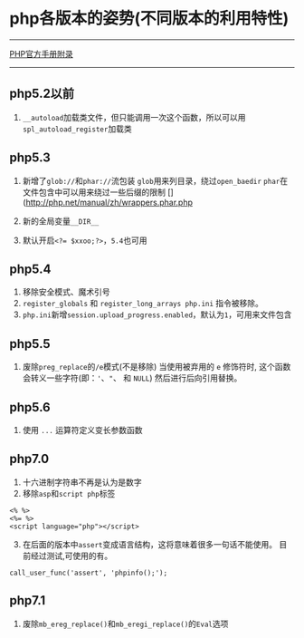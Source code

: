 # php各版本的姿势(不同版本的利用特性)

---

[PHP官方手册附录](http://php.net/manual/zh/appendices.php)

---

## php5.2以前

1. `__autoload`加载类文件，但只能调用一次这个函数，所以可以用`spl_autoload_register`加载类

## php5.3

1. 新增了`glob://`和`phar://`流包装
`glob`用来列目录，绕过`open_baedir`
[](http://php.net/manual/zh/wrappers.phar.php)
`phar`在文件包含中可以用来绕过一些后缀的限制
[](http://php.net/manual/zh/wrappers.phar.php

2. 新的全局变量`__DIR__`
3. 默认开启`<?= $xxoo;?>`，`5.4`也可用

## php5.4

1. 移除安全模式、魔术引号
2. `register_globals` 和 `register_long_arrays php.ini` 指令被移除。
3. `php.ini`新增`session.upload_progress.enabled`，默认为`1`，可用来文件包含
[](http://php.net/manual/zh/session.configuration.php)
[](http://php.net/manual/zh/session.upload-progress.php)

## php5.5

1. 废除`preg_replace`的`/e`模式(不是移除)
当使用被弃用的 `e` 修饰符时, 这个函数会转义一些字符(即：`'`、`"`、  和 `NULL`) 然后进行后向引用替换。
[](http://php.net/manual/zh/function.preg-replace.php)

## php5.6

1. 使用 `...` 运算符定义变长参数函数
[](http://php.net/manual/zh/functions.arguments.php#functions.variable-arg-list)

## php7.0

1. 十六进制字符串不再是认为是数字
2. 移除`asp`和`script php`标签
```
<% %>
<%= %>
<script language="php"></script>
```
3. 在后面的版本中`assert`变成语言结构，这将意味着很多一句话不能使用。
目前经过测试,可使用的有。
```
call_user_func('assert', 'phpinfo();'); 
```

## php7.1

1. 废除`mb_ereg_replace()`和`mb_eregi_replace()`的`Eval`选项
[](http://php.net/manual/zh/migration71.new-features.php)
